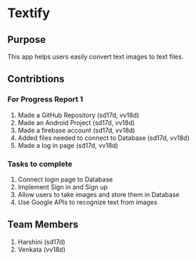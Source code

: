 # Textify

## Purpose
This app helps users easily convert text images to text files.


## Contribtions

### For Progress Report 1
1. Made a GitHub Repository (sd17d, vv18d)
2. Made an Android Project (sd17d, vv18d)
3. Made a firebase account (sd17d, vv18d)
4. Added files needed to connect to Database (sd17d, vv18d)
5. Made a log in page (sd17d, vv18d)

### Tasks to complete
1. Connect login page to Database
2. Implement Sign in and Sign up
3. Allow users to take images and store them in Database
4. Use Google APIs to recognize text from images

## Team Members
1. Harshini (sd17d)
2. Venkata (vv18d)

